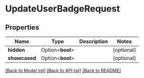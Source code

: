 # UpdateUserBadgeRequest

## Properties

Name | Type | Description | Notes
------------ | ------------- | ------------- | -------------
**hidden** | Option<**bool**> |  | [optional]
**showcased** | Option<**bool**> |  | [optional]

[[Back to Model list]](../README.md#documentation-for-models) [[Back to API list]](../README.md#documentation-for-api-endpoints) [[Back to README]](../README.md)


